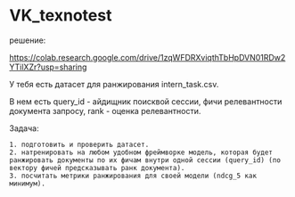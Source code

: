 # VK_texnotest
решение:

https://colab.research.google.com/drive/1zqWFDRXviqthTbHpDVN01RDw2YTilXZr?usp=sharing


У тебя есть датасет для ранжирования intern_task.csv.

В нем есть query_id - айдищник поисквой сессии, фичи релевантности документа запросу, rank - оценка релевантности.

Задача:

    1. подготовить и проверить датасет.
    2. натренировать на любом удобном фреймворке модель, которая будет ранжировать документы по их фичам внутри одной сессии (query_id) (по вектору фичей предсказывать ранк документа).
    3. посчитать метрики ранжирования для своей модели (ndcg_5 как минимум).

